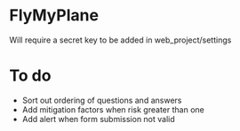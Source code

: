 # FlyMyPlane

Will require a secret key to be added in web_project/settings


# To do

* Sort out ordering of questions and answers
* Add mitigation factors when risk greater than one
* Add alert when form submission not valid